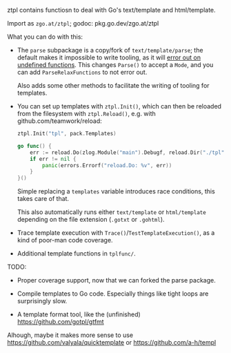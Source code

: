 ztpl contains functiosn to deal with Go's text/template and html/template.

Import as `zgo.at/ztpl`; godoc: pkg.go.dev/zgo.at/ztpl

What you can do with this:

- The `parse` subpackage is a copy/fork of `text/template/parse`; the default
  makes it impossible to write tooling, as it will [error out on undefined
  functions][f]. This changes `Parse()` to accept a `Mode`, and you can add
  `ParseRelaxFunctions` to not error out.

  Also adds some other methods to facilitate the writing of tooling for
  templates.

  [f]: https://github.com/golang/go/issues/22538

- You can set up templates with `ztpl.Init()`, which can then be reloaded from
  the filesystem with `ztpl.Reload()`, e.g. with github.com/teamwork/reload:

  ```go
  ztpl.Init("tpl", pack.Templates)
  
  go func() {
      err := reload.Do(zlog.Module("main").Debugf, reload.Dir("./tpl", ztpl.Reload))
      if err != nil {
          panic(errors.Errorf("reload.Do: %v", err))
      }
  }()
  ```

  Simple replacing a `templates` variable introduces race conditions, this takes
  care of that.

  This also automatically runs either `text/template` or `html/template`
  depending on the file extension (`.gotxt` or `.gohtml`).

- Trace template execution with `Trace()`/`TestTemplateExecution()`, as a kind
  of poor-man code coverage.

- Additional template functions in `tplfunc/`.

TODO:

- Proper coverage support, now that we can forked the parse package.

- Compile templates to Go code. Especially things like tight loops are
  surprisingly slow.

- A template format tool, like the (unfinished) https://github.com/gotpl/gtfmt

Alhough, maybe it makes more sense to use
https://github.com/valyala/quicktemplate or https://github.com/a-h/templ
